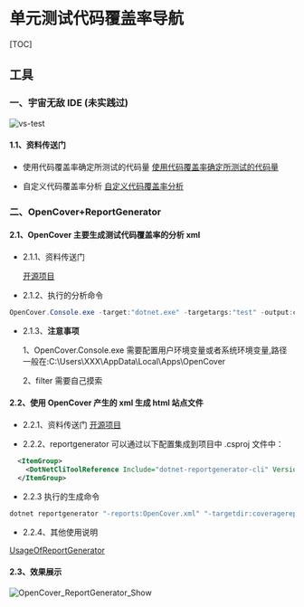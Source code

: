 # 单元测试代码覆盖率导航

[TOC]

## 工具

### 一、宇宙无敌 IDE (未实践过)

![vs-test](http://lycfds.tcy365.com/Pic/Share/UTShare/vs-test.png)

#### 1.1、资料传送门

- 使用代码覆盖率确定所测试的代码量
  [使用代码覆盖率确定所测试的代码量](https://docs.microsoft.com/zh-cn/visualstudio/test/using-code-coverage-to-determine-how-much-code-is-being-tested?view=vs-2019)

- 自定义代码覆盖率分析
  [自定义代码覆盖率分析](https://docs.microsoft.com/zh-cn/visualstudio/test/customizing-code-coverage-analysis?view=vs-2019)

### 二、OpenCover+ReportGenerator

#### 2.1、OpenCover 主要生成测试代码覆盖率的分析 xml

- 2.1.1、资料传送门

  [开源项目](https://github.com/OpenCover/opencover/releases)

- 2.1.2、执行的分析命令

```powershell
OpenCover.Console.exe -target:"dotnet.exe" -targetargs:"test" -output:coverage.xml -register:user -filter:"+[*]* -[*Moq]* -[xunit*]*" -oldstyle
```

- 2.1.3、**注意事项**

  1、OpenCover.Console.exe 需要配置用户环境变量或者系统环境变量,路径一般在:C:\Users\XXX\AppData\Local\Apps\OpenCover

  2、filter 需要自己摸索

#### 2.2、使用 OpenCover 产生的 xml 生成 html 站点文件

- 2.2.1、资料传送门
  [开源项目](https://github.com/danielpalme/ReportGenerator/releases)

- 2.2.2、reportgenerator 可以通过以下配置集成到项目中 .csproj 文件中：

```xml
  <ItemGroup>
    <DotNetCliToolReference Include="dotnet-reportgenerator-cli" Version="4.0.15" />
  </ItemGroup>
```

- 2.2.3 执行的生成命令

```powershell
dotnet reportgenerator "-reports:OpenCover.xml" "-targetdir:coveragereport"
```

- 2.2.4、其他使用说明

[UsageOfReportGenerator](https://danielpalme.github.io/ReportGenerator/usage.html)

#### 2.3、效果展示

![OpenCover_ReportGenerator_Show](http://lycfds.tcy365.com/Pic/Share/UTShare/OpenCover_ReportGenerator_Show.png)
